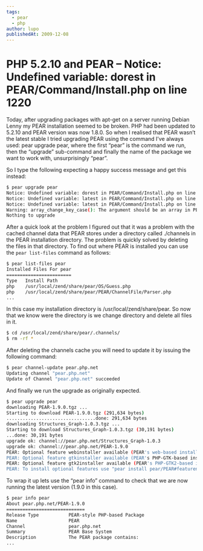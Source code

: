 ```yaml
---
tags:
  - pear
  - php
author: lupo
publishedAt: 2009-12-08
---
```


# PHP 5.2.10 and PEAR – Notice: Undefined variable: dorest in PEAR/Command/Install.php on line 1220

Today, after upgrading packages with apt-get on a server running Debian Lenny my
PEAR installation seemed to be broken. PHP had been updated to 5.2.10 and PEAR
version was now 1.8.0. So when I realised that PEAR wasn’t the latest stable I
tried upgrading PEAR using the command I’ve always used: pear upgrade pear,
where the first “pear” is the command we run, then the “upgrade” sub-command and
finally the name of the package we want to work with, unsurprisingly “pear”.

So I type the following expecting a happy success message and get this instead:

```sh
$ pear upgrade pear
Notice: Undefined variable: dorest in PEAR/Command/Install.php on line 1220
Notice: Undefined variable: latest in PEAR/Command/Install.php on line 1228
Notice: Undefined variable: latest in PEAR/Command/Install.php on line 1234
Warning: array_change_key_case(): The argument should be an array in PEAR/Command/Install.php on line 1234
Nothing to upgrade
```

After a quick look at the problem I figured out that it was a problem with the
cached channel data that PEAR stores under a directory called ./channels in the
PEAR installation directory. The problem is quickly solved by deleting the files
in that directory. To find out where PEAR is installed you can use the
`pear list-files` command as follows:

```sh
$ pear list-files pear
Installed Files For pear
========================
Type   Install Path
php    /usr/local/zend/share/pear/OS/Guess.php
php    /usr/local/zend/share/pear/PEAR/ChannelFile/Parser.php
...
```

In this case my installation directory is /usr/local/zend/share/pear. So now
that we know were the directory is we change directory and delete all files in
it.

```sh
$ cd /usr/local/zend/share/pear/.channels/
$ rm -rf *
```

After deleting the channels cache you will need to update it by issuing the
following command:

```sh
$ pear channel-update pear.php.net
Updating channel "pear.php.net"
Update of Channel "pear.php.net" succeeded
```

And finally we run the upgrade as originally expected.

```sh
$ pear upgrade pear
downloading PEAR-1.9.0.tgz ...
Starting to download PEAR-1.9.0.tgz (291,634 bytes)
.................................done: 291,634 bytes
downloading Structures_Graph-1.0.3.tgz ...
Starting to download Structures_Graph-1.0.3.tgz (30,191 bytes)
...done: 30,191 bytes
upgrade ok: channel://pear.php.net/Structures_Graph-1.0.3
upgrade ok: channel://pear.php.net/PEAR-1.9.0
PEAR: Optional feature webinstaller available (PEAR's web-based installer)
PEAR: Optional feature gtkinstaller available (PEAR's PHP-GTK-based installer)
PEAR: Optional feature gtk2installer available (PEAR's PHP-GTK2-based installer)
PEAR: To install optional features use "pear install pear/PEAR#featurename"
```

To wrap it up lets use the “pear info” command to check that we are now running
the latest version (1.9.0 in this case).

```sh
$ pear info pear
About pear.php.net/PEAR-1.9.0
=============================
Release Type           PEAR-style PHP-based Package
Name                   PEAR
Channel                pear.php.net
Summary                PEAR Base System
Description            The PEAR package contains:
...
```
